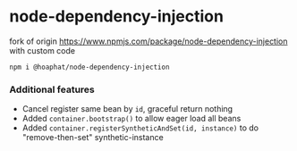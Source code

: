 # node-dependency-injection

fork of origin https://www.npmjs.com/package/node-dependency-injection with custom code

`npm i @hoaphat/node-dependency-injection`

### Additional features
- Cancel register same bean by `id`, graceful return nothing
- Added `container.bootstrap()` to allow eager load all beans
- Added `container.registerSyntheticAndSet(id, instance)` to do "remove-then-set" synthetic-instance
